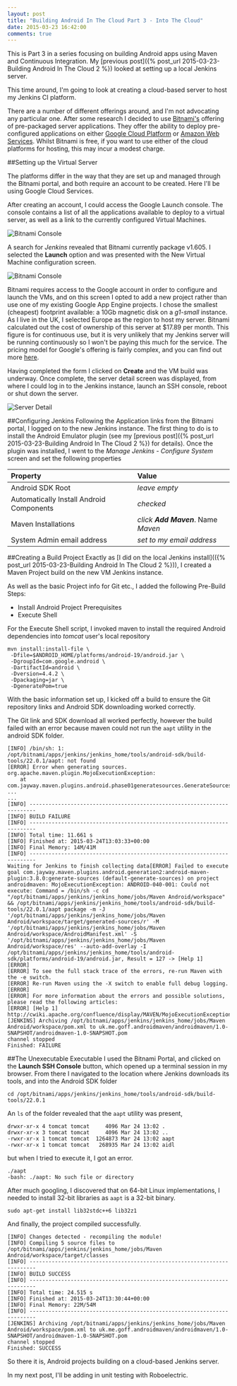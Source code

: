 ```yaml
---
layout: post
title: "Building Android In The Cloud Part 3 - Into The Cloud"
date: 2015-03-23 16:42:00
comments: true
---
```


This is Part 3 in a series focusing on building Android apps using Maven and Continuous Integration.
My [previous post]({% post_url 2015-03-23-Building Android In The Cloud 2 %}) looked at setting up a local Jenkins server.

This time around, I'm going to look at creating a cloud-based server to host my Jenkins CI platform.

There are a number of different offerings around, and I'm not advocating any particular one.  After some research I decided to use [Bitnami's](https://bitnami.com) offering of pre-packaged server applications.  They offer the ability to deploy pre-configured applications on either [Google Cloud Platform](https://cloud.google.com) or [Amazon Web Services](http://aws.amazon.com).  Whilst Bitnami is free, if you want to use either of the cloud platforms for hosting, this may incur a modest charge.  

##Setting up the Virtual Server

The platforms differ in the way that they are set up and managed through the Bitnami portal, and both require an account to be created.  Here I'll be using Google Cloud Services.

After creating an account, I could access the Google Launch console.  The console contains a list of all the applications available to deploy to a virtual server, as well as a link to the currently configured Virtual Machines.

![Bitnami Console]({{site.baseurl}}/images/bitnami-console.png)

A search for *Jenkins* revealed that Bitnami currently package v1.605.  I selected the **Launch** option and was presented with the New Virtual Machine configuration screen.

![Bitnami Console]({{site.baseurl}}/images/bitnami-new-vm.png)


Bitnami requires access to the Google account in order to configure and launch the VMs, and on this screen I opted to add a new project rather than use one of my existing Google App Engine projects.  I chose the smallest (cheapest) footprint available: a 10Gb magnetic disk on a *g1-small* instance.  As I live in the UK, I selected Europe as the region to host my server.  Bitnami calculated out the cost of ownership of this server at $17.89 per month.  This figure is for continuous use, but it is very unlikely that my Jenkins server will be running continuously so I won't be paying this much for the service.  The pricing model for Google's offering is fairly complex, and you can find out more [here](https://cloud.google.com/compute/pricing).

Having completed the form I clicked on **Create** and the VM build was underway.  Once complete, the server detail screen was displayed, from where I could log in to the Jenkins instance, launch an SSH console, reboot or shut down the server.

![Server Detail]({{site.baseurl}}/images/bitnami-server-detail.png)

##Configuring Jenkins
Following the Application links from the Bitnami portal, I logged on to the new Jenkins instance.  The first thing to do is to install the Android Emulator plugin (see my [previous post]({% post_url 2015-03-23-Building Android In The Cloud 2 %}) for details).  Once the plugin was installed, I went to the *Manage Jenkins - Configure System* screen and set the following properties


| Property | Value |
| :-------- | :----- |
| Android SDK Root | *leave empty* |
| Automatically Install Android Components | *checked* |
| Maven Installations | *click __Add Maven__*. Name *Maven* |
| System Admin email address | *set to my email address* |


##Creating a Build Project
Exactly as [I did on the local Jenkins install](({% post_url 2015-03-23-Building Android In The Cloud 2 %})), I created a Maven Project build on the new VM Jenkins instance.  

As well as the basic Project info for Git etc., I added the following Pre-Build Steps:

* Install Android Project Prerequisites
* Execute Shell

For the Execute Shell script, I invoked maven to install the required Android dependencies into *tomcat* user's local repository

```
mvn install:install-file \
 -Dfile=$ANDROID_HOME/platforms/android-19/android.jar \
 -DgroupId=com.google.android \
 -DartifactId=android \
 -Dversion=4.4.2 \
 -Dpackaging=jar \
 -DgeneratePom=true
```

With the basic information set up, I kicked off a build to ensure the Git repository links and Android SDK downloading worked correctly.  

The Git link and SDK download all worked perfectly, however the build failed with an error because maven could not run the ``aapt`` utility in the android SDK folder.

```
[INFO] /bin/sh: 1: /opt/bitnami/apps/jenkins/jenkins_home/tools/android-sdk/build-tools/22.0.1/aapt: not found
[ERROR] Error when generating sources.
org.apache.maven.plugin.MojoExecutionException: 
	at com.jayway.maven.plugins.android.phase01generatesources.GenerateSourcesMojo.generateR(GenerateSourcesMojo.java:576)
...
...
[INFO] ------------------------------------------------------------------------
[INFO] BUILD FAILURE
[INFO] ------------------------------------------------------------------------
[INFO] Total time: 11.661 s
[INFO] Finished at: 2015-03-24T13:03:33+00:00
[INFO] Final Memory: 14M/41M
[INFO] ------------------------------------------------------------------------
Waiting for Jenkins to finish collecting data[ERROR] Failed to execute goal com.jayway.maven.plugins.android.generation2:android-maven-plugin:3.8.0:generate-sources (default-generate-sources) on project androidmaven: MojoExecutionException: ANDROID-040-001: Could not execute: Command = /bin/sh -c cd "/opt/bitnami/apps/jenkins/jenkins_home/jobs/Maven Android/workspace" && /opt/bitnami/apps/jenkins/jenkins_home/tools/android-sdk/build-tools/22.0.1/aapt package -m -J '/opt/bitnami/apps/jenkins/jenkins_home/jobs/Maven Android/workspace/target/generated-sources/r' -M '/opt/bitnami/apps/jenkins/jenkins_home/jobs/Maven Android/workspace/AndroidManifest.xml' -S '/opt/bitnami/apps/jenkins/jenkins_home/jobs/Maven Android/workspace/res' --auto-add-overlay -I /opt/bitnami/apps/jenkins/jenkins_home/tools/android-sdk/platforms/android-19/android.jar, Result = 127 -> [Help 1]
[ERROR] 
[ERROR] To see the full stack trace of the errors, re-run Maven with the -e switch.
[ERROR] Re-run Maven using the -X switch to enable full debug logging.
[ERROR] 
[ERROR] For more information about the errors and possible solutions, please read the following articles:
[ERROR] [Help 1] http://cwiki.apache.org/confluence/display/MAVEN/MojoExecutionException
[JENKINS] Archiving /opt/bitnami/apps/jenkins/jenkins_home/jobs/Maven Android/workspace/pom.xml to uk.me.goff.androidmaven/androidmaven/1.0-SNAPSHOT/androidmaven-1.0-SNAPSHOT.pom
channel stopped
Finished: FAILURE
```

##The Unexecutable Executable
I used the Bitnami Portal, and clicked on the **Launch SSH Console** button, which opened up a terminal session in my browser.  From there I navigated to the location where Jenkins downloads its tools, and into the Android SDK folder

```
cd /opt/bitnami/apps/jenkins/jenkins_home/tools/android-sdk/build-tools/22.0.1
```

An ``ls`` of the folder revealed that the `aapt` utility was present, 

```
drwxr-xr-x 4 tomcat tomcat     4096 Mar 24 13:02 .
drwxr-xr-x 3 tomcat tomcat     4096 Mar 24 13:02 ..
-rwxr-xr-x 1 tomcat tomcat  1264873 Mar 24 13:02 aapt
-rwxr-xr-x 1 tomcat tomcat   268935 Mar 24 13:02 aidl
```

but when I tried to execute it, I got an error.

```
./aapt
-bash: ./aapt: No such file or directory
```

After much googling, I discovered that on 64-bit Linux implementations, I needed to install 32-bit libraries as `aapt` is a 32-bit binary.

```
sudo apt-get install lib32stdc++6 lib32z1
```

And finally, the project compiled successfully.

```
[INFO] Changes detected - recompiling the module!
[INFO] Compiling 5 source files to /opt/bitnami/apps/jenkins/jenkins_home/jobs/Maven Android/workspace/target/classes
[INFO] ------------------------------------------------------------------------
[INFO] BUILD SUCCESS
[INFO] ------------------------------------------------------------------------
[INFO] Total time: 24.515 s
[INFO] Finished at: 2015-03-24T13:30:44+00:00
[INFO] Final Memory: 22M/54M
[INFO] ------------------------------------------------------------------------
[JENKINS] Archiving /opt/bitnami/apps/jenkins/jenkins_home/jobs/Maven Android/workspace/pom.xml to uk.me.goff.androidmaven/androidmaven/1.0-SNAPSHOT/androidmaven-1.0-SNAPSHOT.pom
channel stopped
Finished: SUCCESS
```

So there it is, Android projects building on a cloud-based Jenkins server.

In my next post, I'll be adding in unit testing with Roboelectric.


